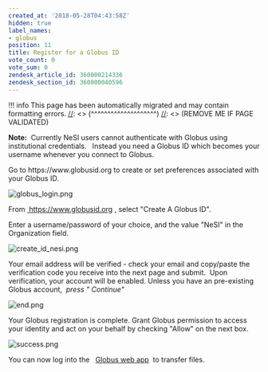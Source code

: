 ```yaml
---
created_at: '2018-05-28T04:43:58Z'
hidden: true
label_names:
- globus
position: 11
title: Register for a Globus ID
vote_count: 0
vote_sum: 0
zendesk_article_id: 360000214336
zendesk_section_id: 360000040596
---
```



[//]: <> (REMOVE ME IF PAGE VALIDATED)
[//]: <> (vvvvvvvvvvvvvvvvvvvv)
!!! info
    This page has been automatically migrated and may contain formatting errors.
[//]: <> (^^^^^^^^^^^^^^^^^^^^)
[//]: <> (REMOVE ME IF PAGE VALIDATED)
<p><strong>Note:</strong>  Currently NeSI users cannot authenticate with Globus using institutional credentials.   Instead you need a Globus ID which becomes your username whenever you connect to Globus.  </p>
<p>Go to <a class="external-link" style="text-decoration: none;" href="https://www.globusid.org/" rel="nofollow"> https://www.globusid.org</a> to create or set preferences associated with your Globus ID.</p>
<div class="border"><img src="https://support.nesi.org.nz/hc/article_attachments/360000506896/globus_login.png" alt="globus_login.png"></div>
<p>From <a href="%C2%A0https://www.globusid.org" target="_blank" rel="noopener">  https://www.globusid.org</a> , <span class="wysiwyg-color-black"> select "Create A Globus ID".</span></p>
<p>Enter a username/password of your choice, and the value "NeSI" in the Organization field.</p>
<div class="border">
<img src="https://support.nesi.org.nz/hc/article_attachments/360000506916/create_id_nesi.png" alt="create_id_nesi.png"> </div>
<p>Your email address will be verified - check your email and copy/paste the verification code you receive into the next page and submit.  Upon verification, your account will be enabled. Unless you have an pre-existing Globus account, <em>  press "<span class="wysiwyg-color-blue wysiwyg-color-black"> Continue"</span> </em></p>
<div class="border"><img src="https://support.nesi.org.nz/hc/article_attachments/360000508135/end.png" alt="end.png"></div>
<p>Your Globus registration is complete. Grant Globus permission to access your identity and act on your behalf by checking "Allow" on the next box.</p>
<div class="border"><img src="https://support.nesi.org.nz/hc/article_attachments/360000508175/success.png" alt="success.png"></div>
<p>You can now log into the <a class="external-link" style="text-decoration: none;" href="https://www.globus.org/" rel="nofollow">  </a> <a class="external-link" href="https://www.globus.org/app/transfer" target="_blank" rel="nofollow noopener"> Globus web app</a>  to transfer files.</p>